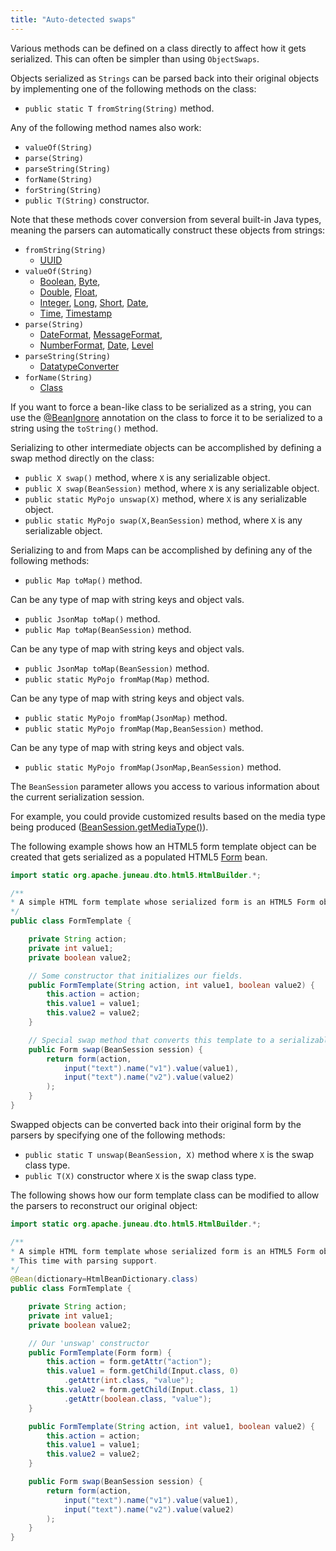 ```yaml
---
title: "Auto-detected swaps"
---
```


Various methods can be defined on a class directly to affect how it gets serialized.
This can often be simpler than using `ObjectSwaps`.

Objects serialized as `Strings` can be parsed back into their original objects by implementing one of the following methods on the class:

- `public static T fromString(String)` method.

Any of the following method names also work:

- `valueOf(String)`
- `parse(String)`
- `parseString(String)`
- `forName(String)`
- `forString(String)`
- `public T(String)` constructor.

Note that these methods cover conversion from several built-in Java types, meaning the parsers can automatically construct these objects from strings:

- `fromString(String)` 
   - [UUID]({{API_DOCS}}/java/util/UUID.html)
- `valueOf(String)` 
   - [Boolean]({{API_DOCS}}/java/lang/Boolean.html), [Byte]({{API_DOCS}}/java/lang/Byte.html),
   - [Double]({{API_DOCS}}/java/lang/Double.html), [Float]({{API_DOCS}}/java/lang/Float.html),
   - [Integer]({{API_DOCS}}/java/lang/Integer.html), [Long]({{API_DOCS}}/java/lang/Long.html), [Short]({{API_DOCS}}/java/lang/Short.html), [Date]({{API_DOCS}}/java/sql/Date.html),
   - [Time]({{API_DOCS}}/java/sql/Time.html), [Timestamp]({{API_DOCS}}/java/sql/Timestamp.html)
- `parse(String)` 
   - [DateFormat]({{API_DOCS}}/java/text/DateFormat.html), [MessageFormat]({{API_DOCS}}/java/text/MessageFormat.html),
   - [NumberFormat]({{API_DOCS}}/java/text/NumberFormat.html), [Date]({{API_DOCS}}/java/util/Date.html), [Level]({{API_DOCS}}/java/util/logging/Level.html)
- `parseString(String)` 
   - [DatatypeConverter]({{API_DOCS}}/javax/xml/bind/DatatypeConverter.html)
- `forName(String)` 
   - [Class]({{API_DOCS}}/java/lang/Class.html)

If you want to force a bean-like class to be serialized as a string, you can use the [@BeanIgnore]({{API_DOCS}}/org/apache/juneau/annotation/BeanIgnore.html) annotation on the class to force it to be serialized to a string using the `toString()` method.

Serializing to other intermediate objects can be accomplished by defining a swap method directly on the class:

- `public X swap()` method, where `X` is any serializable object.
- `public X swap(BeanSession)` method, where `X` is any serializable object.
- `public static MyPojo unswap(X)` method, where `X` is any serializable object.
- `public static MyPojo swap(X,BeanSession)` method, where `X` is any serializable object.

Serializing to and from Maps can be accomplished by defining any of the following methods:

- `public Map toMap()` method.

Can be any type of map with string keys and object vals.

- `public JsonMap toMap()` method.
- `public Map toMap(BeanSession)` method.

Can be any type of map with string keys and object vals.

- `public JsonMap toMap(BeanSession)` method.
- `public static MyPojo fromMap(Map)` method.

Can be any type of map with string keys and object vals.

- `public static MyPojo fromMap(JsonMap)` method.
- `public static MyPojo fromMap(Map,BeanSession)` method.

Can be any type of map with string keys and object vals.

- `public static MyPojo fromMap(JsonMap,BeanSession)` method.

The `BeanSession` parameter allows you access to various information about the current serialization session.

For example, you could provide customized results based on the media type being produced ([BeanSession.getMediaType()]({{API_DOCS}}/org/apache/juneau/BeanSession.html#getMediaType())).

The following example shows how an HTML5 form template object can be created that gets serialized as a populated HTML5 [Form]({{API_DOCS}}/org/apache/juneau/dto/html5/Form.html) bean.

```java
import static org.apache.juneau.dto.html5.HtmlBuilder.*;

/**
* A simple HTML form template whose serialized form is an HTML5 Form object.
*/
public class FormTemplate {

    private String action;
    private int value1;
    private boolean value2;

    // Some constructor that initializes our fields.
    public FormTemplate(String action, int value1, boolean value2) {
        this.action = action;
        this.value1 = value1;
        this.value2 = value2;
    }

    // Special swap method that converts this template to a serializable bean
    public Form swap(BeanSession session) {
        return form(action,
            input("text").name("v1").value(value1),
            input("text").name("v2").value(value2)
        );
    }
}
```

Swapped objects can be converted back into their original form by the parsers by specifying one of the following methods:

- `public static T unswap(BeanSession, X)` method where `X` is the swap class type.
- `public T(X)` constructor where `X` is the swap class type.

The following shows how our form template class can be modified to allow the parsers to reconstruct our original object:

```java
import static org.apache.juneau.dto.html5.HtmlBuilder.*;

/**
* A simple HTML form template whose serialized form is an HTML5 Form object.
* This time with parsing support.
*/
@Bean(dictionary=HtmlBeanDictionary.class)
public class FormTemplate {

    private String action;
    private int value1;
    private boolean value2;

    // Our 'unswap' constructor
    public FormTemplate(Form form) {
        this.action = form.getAttr("action");
        this.value1 = form.getChild(Input.class, 0)
            .getAttr(int.class, "value");
        this.value2 = form.getChild(Input.class, 1)
            .getAttr(boolean.class, "value");
    }

    public FormTemplate(String action, int value1, boolean value2) {
        this.action = action;
        this.value1 = value1;
        this.value2 = value2;
    }

    public Form swap(BeanSession session) {
        return form(action,
            input("text").name("v1").value(value1),
            input("text").name("v2").value(value2)
        );
    }
}
```
